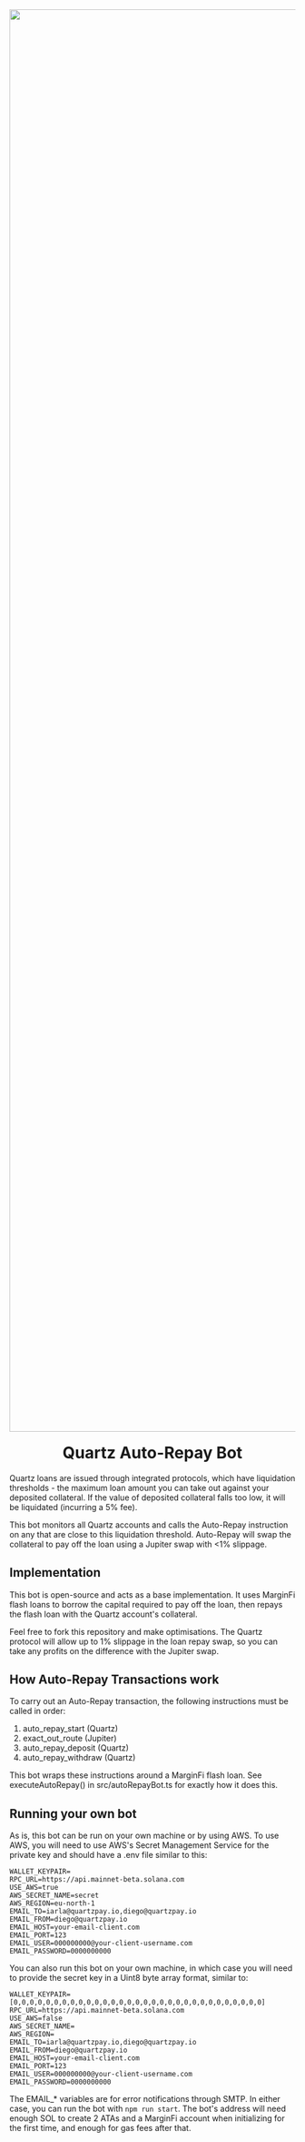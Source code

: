 <div align="center">
  <img width="2500" alt="Quartz" src="https://cdn.prod.website-files.com/65707af0f4af991289bbd432/670e37661cdb2314fe8ba469_logo-glow-banner.jpg" />

  <h1 style="margin-top:20px;">Quartz Auto-Repay Bot</h1>
</div>

Quartz loans are issued through integrated protocols, which have liquidation thresholds - the maximum loan amount you can take out against your deposited collateral. If the value of deposited collateral falls too low, it will be liquidated (incurring a 5% fee).

This bot monitors all Quartz accounts and calls the Auto-Repay instruction on any that are close to this liquidation threshold. Auto-Repay will swap the collateral to pay off the loan using a Jupiter swap with <1% slippage.

## Implementation

This bot is open-source and acts as a base implementation. It uses MarginFi flash loans to borrow the capital required to pay off the loan, then repays the flash loan with the Quartz account's collateral.

Feel free to fork this repository and make optimisations. The Quartz protocol will allow up to 1% slippage in the loan repay swap, so you can take any profits on the difference with the Jupiter swap.

## How Auto-Repay Transactions work

To carry out an Auto-Repay transaction, the following instructions must be called in order:

1. auto_repay_start (Quartz)
2. exact_out_route (Jupiter)
3. auto_repay_deposit (Quartz)
4. auto_repay_withdraw (Quartz)

This bot wraps these instructions around a MarginFi flash loan. See executeAutoRepay() in src/autoRepayBot.ts for exactly how it does this.

## Running your own bot

As is, this bot can be run on your own machine or by using AWS. To use AWS, you will need to use AWS's Secret Management Service for the private key and should have a .env file similar to this:

```
WALLET_KEYPAIR=
RPC_URL=https://api.mainnet-beta.solana.com 
USE_AWS=true
AWS_SECRET_NAME=secret
AWS_REGION=eu-north-1
EMAIL_TO=iarla@quartzpay.io,diego@quartzpay.io
EMAIL_FROM=diego@quartzpay.io
EMAIL_HOST=your-email-client.com
EMAIL_PORT=123
EMAIL_USER=000000000@your-client-username.com
EMAIL_PASSWORD=0000000000
```

You can also run this bot on your own machine, in which case you will need to provide the secret key in a Uint8 byte array format, similar to:

```
WALLET_KEYPAIR=[0,0,0,0,0,0,0,0,0,0,0,0,0,0,0,0,0,0,0,0,0,0,0,0,0,0,0,0,0,0,0]
RPC_URL=https://api.mainnet-beta.solana.com 
USE_AWS=false
AWS_SECRET_NAME=
AWS_REGION=
EMAIL_TO=iarla@quartzpay.io,diego@quartzpay.io
EMAIL_FROM=diego@quartzpay.io
EMAIL_HOST=your-email-client.com
EMAIL_PORT=123
EMAIL_USER=000000000@your-client-username.com
EMAIL_PASSWORD=0000000000
```

The EMAIL_* variables are for error notifications through SMTP. In either case, you can run the bot with `npm run start`. The bot's address will need enough SOL to create 2 ATAs and a MarginFi account when initializing for the first time, and enough for gas fees after that.
